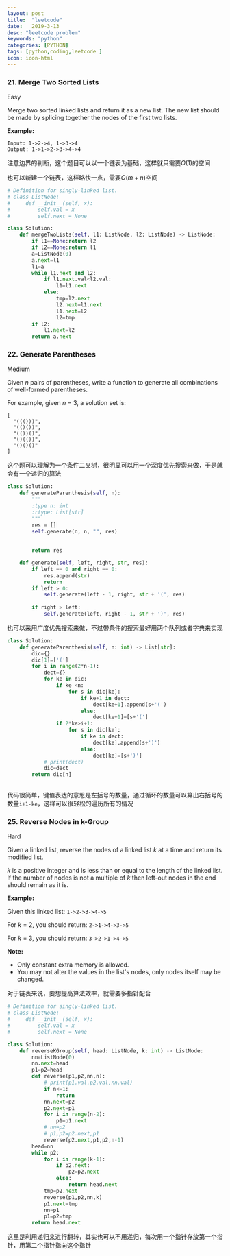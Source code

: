 ```yaml
---
layout: post
title:  "leetcode"
date:   2019-3-13
desc: "leetcode problem"
keywords: "python"
categories: [PYTHON]
tags: [python,coding,leetcode ]
icon: icon-html
---
```


### 21. Merge Two Sorted Lists

Easy

Merge two sorted linked lists and return it as a new list. The new list should be made by splicing together the nodes of the first two lists.

**Example:**

```
Input: 1->2->4, 1->3->4
Output: 1->1->2->3->4->4
```

注意边界的判断，这个题目可以以一个链表为基础，这样就只需要$O(1)$的空间

也可以新建一个链表，这样略快一点，需要$O(m+n)$空间

```python
# Definition for singly-linked list.
# class ListNode:
#     def __init__(self, x):
#         self.val = x
#         self.next = None

class Solution:
    def mergeTwoLists(self, l1: ListNode, l2: ListNode) -> ListNode:
        if l1==None:return l2
        if l2==None:return l1
        a=ListNode(0)
        a.next=l1
        l1=a
        while l1.next and l2:
            if l1.next.val<l2.val:
                l1=l1.next
            else:
                tmp=l2.next
                l2.next=l1.next
                l1.next=l2
                l2=tmp
        if l2:
            l1.next=l2
        return a.next
```

### 22. Generate Parentheses

Medium

Given *n* pairs of parentheses, write a function to generate all combinations of well-formed parentheses.

For example, given *n* = 3, a solution set is:

```
[
  "((()))",
  "(()())",
  "(())()",
  "()(())",
  "()()()"
]
```

这个题可以理解为一个条件二叉树，很明显可以用一个深度优先搜索来做，于是就会有一个递归的算法

```python
class Solution:
    def generateParenthesis(self, n):
        """
        :type n: int
        :rtype: List[str]
        """
        res = []  
        self.generate(n, n, "", res)  
        
        
        return res  

    def generate(self, left, right, str, res):  
        if left == 0 and right == 0:  
            res.append(str)  
            return  
        if left > 0:  
            self.generate(left - 1, right, str + '(', res)
           
        if right > left:  
            self.generate(left, right - 1, str + ')', res)
```

也可以采用广度优先搜索来做，不过带条件的搜索最好用两个队列或者字典来实现

```python
class Solution:
    def generateParenthesis(self, n: int) -> List[str]:
        dic={}
        dic[1]=['(']
        for i in range(2*n-1):
            dect={}
            for ke in dic:
                if ke <n:
                    for s in dic[ke]:
                        if ke+1 in dect:
                            dect[ke+1].append(s+'(')
                        else:
                            dect[ke+1]=[s+'(']
                if 2*ke>i+1:
                    for s in dic[ke]:
                        if ke in dect:
                            dect[ke].append(s+')')
                        else:
                            dect[ke]=[s+')']
            # print(dect)
            dic=dect
        return dic[n]                
                        
```

代码很简单，键值表达的意思是左括号的数量，通过循环的数量可以算出右括号的数量`i+1-ke​`，这样可以很轻松的遍历所有的情况

### 25. Reverse Nodes in k-Group

Hard

Given a linked list, reverse the nodes of a linked list *k* at a time and return its modified list.

*k* is a positive integer and is less than or equal to the length of the linked list. If the number of nodes is not a multiple of *k* then left-out nodes in the end should remain as it is.



**Example:**

Given this linked list: `1->2->3->4->5`

For *k* = 2, you should return: `2->1->4->3->5`

For *k* = 3, you should return: `3->2->1->4->5`

**Note:**

- Only constant extra memory is allowed.
- You may not alter the values in the list's nodes, only nodes itself may be changed.

对于链表来说，要想提高算法效率，就需要多指针配合

```python
# Definition for singly-linked list.
# class ListNode:
#     def __init__(self, x):
#         self.val = x
#         self.next = None

class Solution:
    def reverseKGroup(self, head: ListNode, k: int) -> ListNode:
        nn=ListNode(0)
        nn.next=head
        p1=p2=head
        def reverse(p1,p2,nn,n):
            # print(p1.val,p2.val,nn.val)
            if n<=1:
                return
            nn.next=p2
            p2.next=p1
            for i in range(n-2):
                p1=p1.next
            # nn=p2
            # p1,p2=p2.next,p1
            reverse(p2.next,p1,p2,n-1)
        head=nn
        while p2:
            for i in range(k-1):
                if p2.next:
                    p2=p2.next
                else:
                    return head.next
            tmp=p2.next
            reverse(p1,p2,nn,k)
            p1.next=tmp
            nn=p1
            p1=p2=tmp
        return head.next
```

这里是利用递归来进行翻转，其实也可以不用递归，每次用一个指针存放第一个指针，用第二个指针指向这个指针